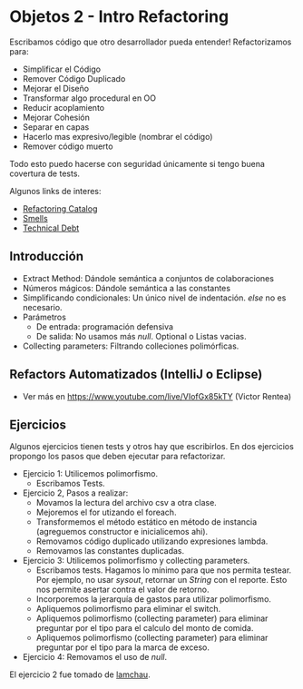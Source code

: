 # Objetos 2 - Intro Refactoring

Escribamos código que otro desarrollador pueda entender! Refactorizamos para:

- Simplificar el Código
- Remover Código Duplicado
- Mejorar el Diseño
- Transformar algo procedural en OO
- Reducir acoplamiento
- Mejorar Cohesión
- Separar en capas
- Hacerlo mas expresivo/legible (nombrar el código)
- Remover código muerto

Todo esto puedo hacerse con seguridad únicamente si tengo buena covertura de tests.

Algunos links de interes:

- [Refactoring Catalog](https://refactoring.com/catalog/)
- [Smells](https://sourcemaking.com/refactoring/smells)
- [Technical Debt](https://en.wikipedia.org/wiki/Technical_debt)

## Introducción

- Extract Method: Dándole semántica a conjuntos de colaboraciones
- Números mágicos: Dándole semántica a las constantes
- Simplificando condicionales: Un único nivel de indentación. *else* no es necesario.
- Parámetros
    - De entrada: programación defensiva
    - De salida: No usamos más *null*. Optional o Listas vacias.
- Collecting parameters: Filtrando colleciones polimórficas.

## Refactors Automatizados (IntelliJ o Eclipse)

- Ver más en https://www.youtube.com/live/VIofGx85kTY (Victor Rentea)

## Ejercicios

Algunos ejercicios tienen tests y otros hay que escribirlos. En dos ejercicios propongo los pasos que deben ejecutar
para refactorizar.

- Ejercicio 1: Utilicemos polimorfismo.
    - Escribamos Tests.
- Ejercicio 2, Pasos a realizar:
    - Movamos la lectura del archivo csv a otra clase.
    - Mejoremos el for utizando el foreach.
    - Transformemos el método estático en método de instancia (agreguemos constructor e inicialicemos ahi).
    - Removamos código duplicado utilizando expresiones lambda.
    - Removamos las constantes duplicadas.
- Ejercicio 3: Utilicemos polimorfismo y collecting parameters.
    - Escribamos tests. Hagamos lo mínimo para que nos permita testear. Por ejemplo, no usar *sysout*, retornar un
      *String* con el reporte. Esto nos permite asertar contra el valor de retorno.
    - Incorporemos la jerarquía de gastos para utilizar polimorfismo.
    - Apliquemos polimorfismo para eliminar el switch.
    - Apliquemos polimorfismo (collecting parameter) para eliminar preguntar por el tipo para el calculo del monto de
      comida.
    - Apliquemos polimorfismo (collecting parameter) para eliminar preguntar por el tipo para la marca de exceso.
- Ejercicio 4: Removamos el uso de *null*.

El ejercicio 2 fue tomado de [lamchau](https://github.com/lamchau/refactoring-exercise).